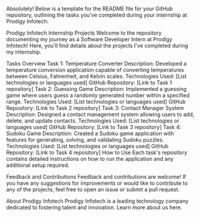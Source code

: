 
Absolutely! Below is a template for the README file for your GitHub repository, outlining the tasks you've completed during your internship at Prodigy Infotech:

Prodigy Infotech Internship Projects
Welcome to the repository documenting my journey as a Software Developer Intern at Prodigy Infotech! Here, you'll find details about the projects I've completed during my internship.

Tasks Overview
Task 1: Temperature Converter
Description: Developed a temperature conversion application capable of converting temperatures between Celsius, Fahrenheit, and Kelvin scales.
Technologies Used: [List technologies or languages used]
GitHub Repository: [Link to Task 1 repository]
Task 2: Guessing Game
Description: Implemented a guessing game where users guess a randomly generated number within a specified range.
Technologies Used: [List technologies or languages used]
GitHub Repository: [Link to Task 2 repository]
Task 3: Contact Manager System
Description: Designed a contact management system allowing users to add, delete, and update contacts.
Technologies Used: [List technologies or languages used]
GitHub Repository: [Link to Task 3 repository]
Task 4: Sudoku Game
Description: Created a Sudoku game application with features for generating, solving, and validating Sudoku puzzles.
Technologies Used: [List technologies or languages used]
GitHub Repository: [Link to Task 4 repository]
How to Use
Each task's repository contains detailed instructions on how to run the application and any additional setup required.

Feedback and Contributions
Feedback and contributions are welcome! If you have any suggestions for improvements or would like to contribute to any of the projects, feel free to open an issue or submit a pull request.

About Prodigy Infotech
Prodigy Infotech is a leading technology company dedicated to fostering talent and innovation. Learn more about us here.
